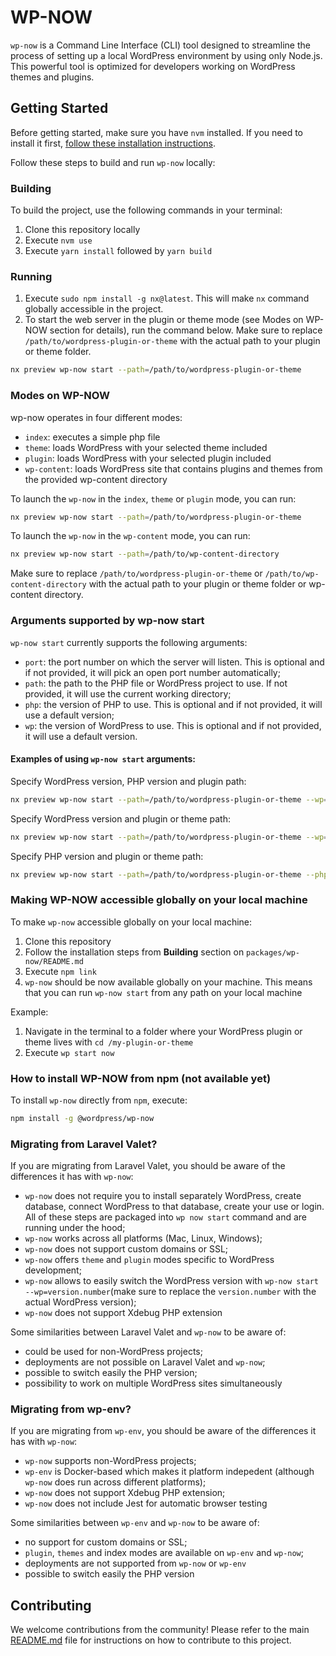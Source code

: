 # WP-NOW

`wp-now` is a Command Line Interface (CLI) tool designed to streamline the process of setting up a local WordPress environment by using only Node.js. This powerful tool is optimized for developers working on WordPress themes and plugins.

## Getting Started

Before getting started, make sure you have `nvm` installed. If you need to install it first,
[follow these installation instructions](https://github.com/nvm-sh/nvm#installation). 

Follow these steps to build and run `wp-now` locally:

### Building

To build the project, use the following commands in your terminal:

1. Clone this repository locally
2. Execute `nvm use`
3. Execute `yarn install` followed by `yarn build`


### Running

1. Execute `sudo npm install -g nx@latest`. This will make `nx` command globally accessible in the project. 
2. To start the web server in the plugin or theme mode (see Modes on WP-NOW section for details), run the command below. Make sure to replace `/path/to/wordpress-plugin-or-theme` with the actual path to your plugin or theme folder.

```bash
nx preview wp-now start --path=/path/to/wordpress-plugin-or-theme
```

### Modes on WP-NOW

wp-now operates in four different modes:

* `index`: executes a simple php file
* `theme`: loads WordPress with your selected theme included
* `plugin`: loads WordPress with your selected plugin included
* `wp-content`: loads WordPress site that contains plugins and themes from the provided wp-content directory

To launch the `wp-now` in the `index`, `theme` or `plugin` mode, you can run:

```bash
nx preview wp-now start --path=/path/to/wordpress-plugin-or-theme
```

To launch the `wp-now` in the `wp-content` mode, you can run:

```bash
nx preview wp-now start --path=/path/to/wp-content-directory
```

Make sure to replace `/path/to/wordpress-plugin-or-theme` or `/path/to/wp-content-directory` with the actual path to your plugin or theme folder or wp-content directory.

### Arguments supported by wp-now start

`wp-now start` currently supports the following arguments:

* `port`: the port number on which the server will listen. This is optional and if not provided, it will pick an open port number automatically;
* `path`: the path to the PHP file or WordPress project to use. If not provided, it will use the current working directory;
* `php`: the version of PHP to use. This is optional and if not provided, it will use a default version;
* `wp`: the version of WordPress to use. This is optional and if not provided, it will use a default version.

#### Examples of using `wp-now start` arguments:

Specify WordPress version, PHP version and plugin path:

```bash
nx preview wp-now start --path=/path/to/wordpress-plugin-or-theme --wp=5.9 --php=7.4
```

Specify WordPress version and plugin or theme path:

```bash
nx preview wp-now start --path=/path/to/wordpress-plugin-or-theme --wp=5.8 
```

Specify PHP version and plugin or theme path:

```bash
nx preview wp-now start --path=/path/to/wordpress-plugin-or-theme --php=7.4 
```

### Making WP-NOW accessible globally on your local machine

To make `wp-now` accessible globally on your local machine:

1. Clone this repository
2. Follow the installation steps from **Building** section on `packages/wp-now/README.md`
3. Execute `npm link`
4. `wp-now` should be now available globally on your machine. This means that you can run `wp-now start` from any path on your local machine

Example:

1. Navigate in the terminal to a folder where your WordPress plugin or theme lives with `cd /my-plugin-or-theme`
2. Execute `wp start now`


### How to install WP-NOW from npm (not available yet)

To install `wp-now` directly from `npm`, execute:

```bash
npm install -g @wordpress/wp-now
```

### Migrating from Laravel Valet?

If you are migrating from Laravel Valet, you should be aware of the differences it has with `wp-now`:

* `wp-now` does not require you to install separately WordPress, create database, connect WordPress to that database, create your use or login. All of these steps are packaged into `wp now start` command and are running under the hood;
* `wp-now` works across all platforms (Mac, Linux, Windows);
* `wp-now` does not support custom domains or SSL;
* `wp-now` offers `theme` and `plugin` modes specific to WordPress development;
* `wp-now` allows to easily switch the WordPress version with `wp-now start --wp=version.number`(make sure to replace the `version.number` with the actual WordPress version);
* `wp-now` does not support Xdebug PHP extension


Some similarities between Laravel Valet and `wp-now` to be aware of:

* could be used for non-WordPress projects;
* deployments are not possible on Laravel Valet and `wp-now`;
* possible to switch easily the PHP version;
* possibility to work on multiple WordPress sites simultaneously

### Migrating from wp-env?

If you are migrating from `wp-env`, you should be aware of the differences it has with `wp-now`:

* `wp-now` supports non-WordPress projects;
* `wp-env` is Docker-based which makes it platform indepedent (although `wp-now` does run across different platforms);
* `wp-now` does not support Xdebug PHP extension;
* `wp-now` does not include Jest for automatic browser testing


Some similarities between `wp-env` and `wp-now` to be aware of:

* no support for custom domains or SSL;
* `plugin`, `themes` and index modes are available on `wp-env` and `wp-now`;
* deployments are not supported from `wp-now` or `wp-env`
* possible to switch easily the PHP version

## Contributing

We welcome contributions from the community! Please refer to the main [README.md](../../README.md) file for instructions on how to contribute to this project.
